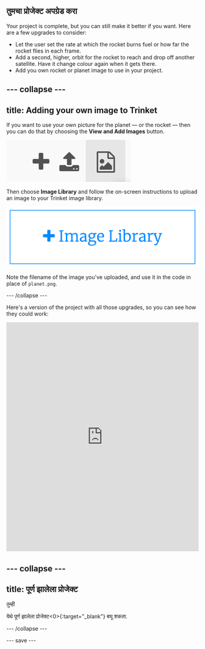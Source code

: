 ## तुमचा प्रोजेक्ट अपग्रेड करा
Your project is complete, but you can still make it better if you want. Here are a few upgrades to consider:

 + Let the user set the rate at which the rocket burns fuel or how far the rocket flies in each frame.
 + Add a second, higher, orbit for the rocket to reach and drop off another satellite. Have it change colour again when it gets there.
 + Add you own rocket or planet image to use in your project.


--- collapse ---
---
title: Adding your own image to Trinket
---

If you want to use your own picture for the planet — or the rocket — then you can do that by choosing the **View and Add Images** button.

![A plus symbol, an upload symbol, and an image symbol. The image symbol is highlighted.](images/trinket_image.png)

Then choose **Image Library** and follow the on-screen instructions to upload an image to your Trinket image library.

![A button with a plus and the words 'Image Library' on it.](images/trinket_image_library.png)

Note the filename of the image you've uploaded, and use it in the code in place of `planet.png`.

--- /collapse ---

Here's a version of the project with all those upgrades, so you can see how they could work:

<iframe src="https://trinket.io/embed/python/76c7d66070?outputOnly=true&runOption=run&start=result" width="100%" height="600" frameborder="0" marginwidth="0" marginheight="0" allowfullscreen></iframe>

--- collapse ---
---
title: पूर्ण झालेला प्रोजेक्ट
---

तुम्ही

येथे पूर्ण झालेला प्रोजेक्ट<0>{:target="_blank"} बघू शकता.</p> 

--- /collapse ---

--- save ---
